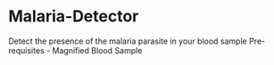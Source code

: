 # Malaria-Detector
Detect the presence of the malaria parasite in your blood sample
Pre-requisites - Magnified Blood Sample
